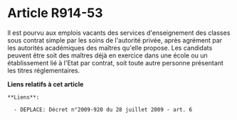 # Article R914-53

Il est pourvu aux emplois vacants des services d'enseignement des classes sous  contrat simple par les soins de l'autorité
privée, après agrément par les  autorités académiques des maîtres qu'elle propose. Les candidats peuvent être  soit des
maîtres déjà en exercice dans une école ou un établissement lié à  l'Etat par contrat, soit toute autre personne présentant
les titres  réglementaires.

**Liens relatifs à cet article**

	**Liens**:

	  - DEPLACE: Décret n°2009-920 du 28 juillet 2009 - art. 6
